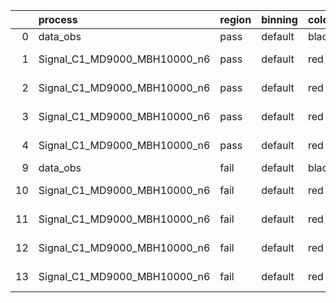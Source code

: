 |    | process                      | region   | binning   | color   | process_type   |   scale | variation   | source_filename                                                       | source_histname    | alias                        | title     |   combine_idx |     lnN |   shapes | syst_type   | direction   | variation_alias   |
|---:|:-----------------------------|:---------|:----------|:--------|:---------------|--------:|:------------|:----------------------------------------------------------------------|:-------------------|:-----------------------------|:----------|--------------:|--------:|---------:|:------------|:------------|:------------------|
|  0 | data_obs                     | pass     | default   | black   | DATA           |       1 | nominal     | ./histograms_for_2DAlphabet_v18//BH_Data.root                         | hpass              | Data                         | Data      |           nan | nan     |      nan | nan         | nan         | nan               |
|  1 | Signal_C1_MD9000_MBH10000_n6 | pass     | default   | red     | SIGNAL         |       1 | lumi        | ./histograms_for_2DAlphabet_v18//BH_Signal_C1_MD9000_MBH10000_n6.root | hpass              | Signal_C1_MD9000_MBH10000_n6 | BH signal |           nan |   1.016 |      nan | lnN         | nan         | nan               |
|  2 | Signal_C1_MD9000_MBH10000_n6 | pass     | default   | red     | SIGNAL         |       1 | SVM         | ./histograms_for_2DAlphabet_v18//BH_Signal_C1_MD9000_MBH10000_n6.root | hpass_SVMsyst_up   | Signal_C1_MD9000_MBH10000_n6 | BH signal |           nan | nan     |        1 | shapes      | Up          | SVMsyst           |
|  3 | Signal_C1_MD9000_MBH10000_n6 | pass     | default   | red     | SIGNAL         |       1 | SVM         | ./histograms_for_2DAlphabet_v18//BH_Signal_C1_MD9000_MBH10000_n6.root | hpass_SVMsyst_down | Signal_C1_MD9000_MBH10000_n6 | BH signal |           nan | nan     |        1 | shapes      | Down        | SVMsyst           |
|  4 | Signal_C1_MD9000_MBH10000_n6 | pass     | default   | red     | SIGNAL         |       1 | nominal     | ./histograms_for_2DAlphabet_v18//BH_Signal_C1_MD9000_MBH10000_n6.root | hpass              | Signal_C1_MD9000_MBH10000_n6 | BH signal |           nan | nan     |      nan | nan         | nan         | nan               |
|  9 | data_obs                     | fail     | default   | black   | DATA           |       1 | nominal     | ./histograms_for_2DAlphabet_v18//BH_Data.root                         | hfail              | Data                         | Data      |           nan | nan     |      nan | nan         | nan         | nan               |
| 10 | Signal_C1_MD9000_MBH10000_n6 | fail     | default   | red     | SIGNAL         |       1 | lumi        | ./histograms_for_2DAlphabet_v18//BH_Signal_C1_MD9000_MBH10000_n6.root | hfail              | Signal_C1_MD9000_MBH10000_n6 | BH signal |           nan |   1.016 |      nan | lnN         | nan         | nan               |
| 11 | Signal_C1_MD9000_MBH10000_n6 | fail     | default   | red     | SIGNAL         |       1 | SVM         | ./histograms_for_2DAlphabet_v18//BH_Signal_C1_MD9000_MBH10000_n6.root | hfail_SVMsyst_up   | Signal_C1_MD9000_MBH10000_n6 | BH signal |           nan | nan     |        1 | shapes      | Up          | SVMsyst           |
| 12 | Signal_C1_MD9000_MBH10000_n6 | fail     | default   | red     | SIGNAL         |       1 | SVM         | ./histograms_for_2DAlphabet_v18//BH_Signal_C1_MD9000_MBH10000_n6.root | hfail_SVMsyst_down | Signal_C1_MD9000_MBH10000_n6 | BH signal |           nan | nan     |        1 | shapes      | Down        | SVMsyst           |
| 13 | Signal_C1_MD9000_MBH10000_n6 | fail     | default   | red     | SIGNAL         |       1 | nominal     | ./histograms_for_2DAlphabet_v18//BH_Signal_C1_MD9000_MBH10000_n6.root | hfail              | Signal_C1_MD9000_MBH10000_n6 | BH signal |           nan | nan     |      nan | nan         | nan         | nan               |
